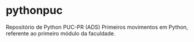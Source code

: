 # pythonpuc
Repositório de Python PUC-PR (ADS)
Primeiros movimentos em Python, referente ao primeiro módulo da faculdade.
